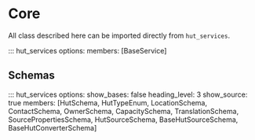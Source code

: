 # Core

All class described here can be imported directly from `hut_services`.

::: hut_services
options:
members: [BaseService]

## Schemas

::: hut_services
options:
show_bases: false
heading_level: 3
show_source: true
members: [HutSchema, HutTypeEnum, LocationSchema, ContactSchema, OwnerSchema, CapacitySchema, TranslationSchema, SourcePropertiesSchema, HutSourceSchema, BaseHutSourceSchema, BaseHutConverterSchema]
